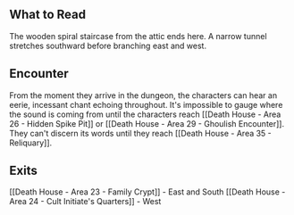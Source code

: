## What to Read
The wooden spiral staircase from the attic ends here. A narrow tunnel stretches southward before branching east and west.

## Encounter
From the moment they arrive in the dungeon, the characters can hear an eerie, incessant chant echoing throughout. It's impossible to gauge where the sound is coming from until the characters reach [[Death House - Area 26 - Hidden Spike Pit]] or [[Death House - Area 29 - Ghoulish Encounter]]. They can't discern its words until they reach [[Death House - Area 35 - Reliquary]].

## Exits
[[Death House - Area 23 - Family Crypt]] - East and South
[[Death House - Area 24 - Cult Initiate's Quarters]] - West